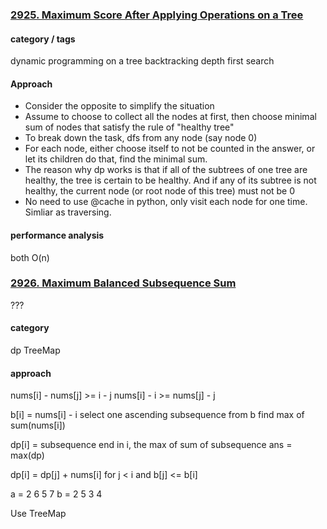 

### [2925. Maximum Score After Applying Operations on a Tree](https://leetcode.com/problems/maximum-score-after-applying-operations-on-a-tree/)
#### category / tags
dynamic programming on a tree
backtracking
depth first search

#### Approach
- Consider the opposite to simplify the situation
- Assume to choose to collect all the nodes at first, then choose minimal sum of nodes that satisfy the rule of "healthy tree"
- To break down the task, dfs from any node (say node 0)
- For each node, either choose itself to not be counted in the answer, or let its children do that, find the minimal sum.
- The reason why dp works is that if all of the subtrees of one tree are healthy, the tree is certain to be healthy. And if any of its subtree is not healthy, the current node (or root node of this tree) must not be 0
- No need to use @cache in python, only visit each node for one time. Simliar as traversing.

#### performance analysis
both O(n)


### [2926. Maximum Balanced Subsequence Sum](https://leetcode.com/problems/maximum-balanced-subsequence-sum/)

???
#### category
dp
TreeMap

#### approach
nums[i] - nums[j] >= i - j
nums[i] - i  >= nums[j] - j

b[i] = nums[i] - i
select one ascending subsequence from b
find max of sum(nums[i])

dp[i] = subsequence end in i, the max of sum of subsequence
ans = max(dp)

dp[i] = dp[j] + nums[i]  for j < i and b[j] <= b[i]

a = 2 6 5 7
b = 2 5 3 4

Use TreeMap
 